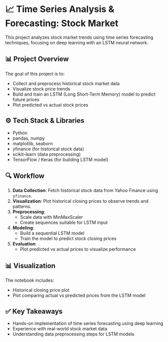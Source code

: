 # 📈 Time Series Analysis & Forecasting: Stock Market

This project analyzes stock market trends using time series forecasting techniques, focusing on deep learning with an LSTM neural network.

## 📊 **Project Overview**
The goal of this project is to:
- Collect and preprocess historical stock market data
- Visualize stock price trends
- Build and train an LSTM (Long Short-Term Memory) model to predict future prices
- Plot predicted vs actual stock prices

## ⚙ **Tech Stack & Libraries**
- Python
- pandas, numpy
- matplotlib, seaborn
- yfinance (for historical stock data)
- scikit-learn (data preprocessing)
- TensorFlow / Keras (for building LSTM model)

## 🔍 **Workflow**
1. **Data Collection**: Fetch historical stock data from Yahoo Finance using `yfinance`.
2. **Visualization**: Plot historical closing prices to observe trends and patterns.
3. **Preprocessing**:
   - Scale data with MinMaxScaler
   - Create sequences suitable for LSTM input
4. **Modeling**:
   - Build a sequential LSTM model
   - Train the model to predict stock closing prices
5. **Evaluation**:
   - Plot predicted vs actual prices to visualize performance

## 📊 **Visualization**
The notebook includes:
- Historical closing price plot
- Plot comparing actual vs predicted prices from the LSTM model

## ✅ **Key Takeaways**
- Hands-on implementation of time series forecasting using deep learning
- Experience with real-world stock market data
- Understanding data preprocessing steps for LSTM models

